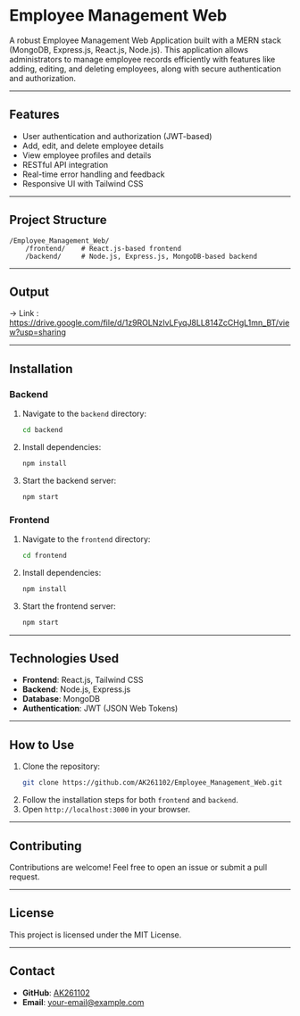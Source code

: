 
# Employee Management Web

A robust Employee Management Web Application built with a MERN stack (MongoDB, Express.js, React.js, Node.js). This application allows administrators to manage employee records efficiently with features like adding, editing, and deleting employees, along with secure authentication and authorization.

---

## Features

- User authentication and authorization (JWT-based)
- Add, edit, and delete employee details
- View employee profiles and details
- RESTful API integration
- Real-time error handling and feedback
- Responsive UI with Tailwind CSS

---

## Project Structure

```
/Employee_Management_Web/
    /frontend/    # React.js-based frontend
    /backend/     # Node.js, Express.js, MongoDB-based backend
```

---

## Output

-> Link : https://drive.google.com/file/d/1z9ROLNzIvLFyqJ8LL814ZcCHgL1mn_BT/view?usp=sharing


---

## Installation

### Backend
1. Navigate to the `backend` directory:
   ```bash
   cd backend
   ```
2. Install dependencies:
   ```bash
   npm install
   ```
3. Start the backend server:
   ```bash
   npm start
   ```

### Frontend
1. Navigate to the `frontend` directory:
   ```bash
   cd frontend
   ```
2. Install dependencies:
   ```bash
   npm install
   ```
3. Start the frontend server:
   ```bash
   npm start
   ```

---

## Technologies Used

- **Frontend**: React.js, Tailwind CSS
- **Backend**: Node.js, Express.js
- **Database**: MongoDB
- **Authentication**: JWT (JSON Web Tokens)

---

## How to Use

1. Clone the repository:
   ```bash
   git clone https://github.com/AK261102/Employee_Management_Web.git
   ```
2. Follow the installation steps for both `frontend` and `backend`.
3. Open `http://localhost:3000` in your browser.

---

## Contributing

Contributions are welcome! Feel free to open an issue or submit a pull request.

---

## License

This project is licensed under the MIT License.

---

## Contact

- **GitHub**: [AK261102](https://github.com/AK261102)
- **Email**: [your-email@example.com](ak503005@gmail.com)
